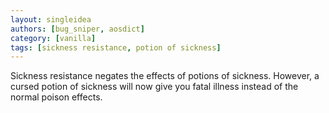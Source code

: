 ```yaml
---
layout: singleidea
authors: [bug_sniper, aosdict]
category: [vanilla]
tags: [sickness resistance, potion of sickness]
---
```

Sickness resistance negates the effects of potions of sickness. However, a cursed potion of sickness will now give you fatal illness instead of the normal poison effects.
